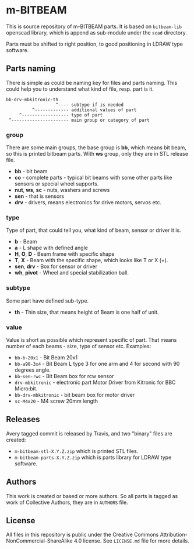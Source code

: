 # m-BITBEAM

This is source repository of m-BITBEAM parts. It is based on ``bitbeam-lib``
openscad library, which is append as sub-module under the ``scad`` directory.

Parts must be shifted to right position, to good positioning in LDRAW type
software. 

## Parts naming

There is simple as could be naming key for files and parts naming. This could
help you to understand what kind of file, resp. part is it.

```
bb-drv-mbkitronic-th
                   ^---- subtype if is needed
          ^------------- additional values of part
     ^------------------ type of part
 ^---------------------- main group or category of part
```
### group
There are some main groups, the base group is **bb**, which means bit beam, so
this is printed bitbeam parts. With **ws** group, only they are in STL release
file.
  * **bb** - bit beam
  * **co** - complete parts - typical bit beams with some other parts like
    sensors or special wheel supports.
  * **nut**, **ws**, **sc** - nuts, washers and screws
  * **sen** - that is sensors
  * **drv** - drivers, means electronics for drive motors, servos etc.

### type
Type of part, that could tell you, what kind of beam, sensor or driver it is.
  * **b** - Beam
  * **a** - L shape with defined angle
  * **H**, **O**, **D** - Beam frame with specific shape
  * **T**, **X** - Beam with the specific shape, which looks like T or X (+).
  * **sen**, **drv** - Box for sensor or driver
  * **wh**, **pivot** - Wheel and special stabilization ball.
  
### subtype
Some part have defined sub-type.
  * **th** - Thin size, that means height of Beam is one half of unit.

### value
Value is short as possible which represent specific of part. That means number
of each beams - size, type of sensor etc. Examples:
  * ``bb-b-20x1`` - Bit Beam 20x1
  * ``bb-a90-3x4`` - Bit Beam L type 3 for one arm and 4 for second with 90
    degrees angle.
  * ``bb-sen-rwc`` - Bit Beam box for rcw sensor
  * ``drv-mbkitronic`` - electronic part Motor Driver from Kitronic for
    BBC Micro:bit.
  * ``bb-drv-mbkitronic`` - bit beam box for motor driver
  * ``sc-M4x20`` - M4 screw 20mm length

## Releases

Avery tagged commit is released by Travis, and two "binary" files are
created:

  * ``m-bitbeam-stl-X.Y.Z.zip`` which is printed STL files.
  * ``m-bitbeam-parts-X.Y.Z.zip`` which is parts library for LDRAW type
    software.
       
## Authors

This work is created or based or more authors. So all parts is tagged as
work of Collective Authors, they are in ``AUTHORS`` file.

## License

All files in this repository is public under the Creative Commons
Attribution-NonCommercial-ShareAlike 4.0 license. See ``LICENSE.md`` file
for more details.